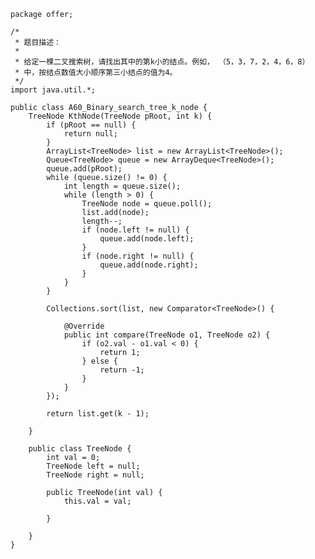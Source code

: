 	package offer;
	
	/*
	 * 题目描述：
	 * 
	 * 给定一棵二叉搜索树，请找出其中的第k小的结点。例如， （5，3，7，2，4，6，8）
	 * 中，按结点数值大小顺序第三小结点的值为4。
	 */
	import java.util.*;
	
	public class A60_Binary_search_tree_k_node {
		TreeNode KthNode(TreeNode pRoot, int k) {
			if (pRoot == null) {
				return null;
			}
			ArrayList<TreeNode> list = new ArrayList<TreeNode>();
			Queue<TreeNode> queue = new ArrayDeque<TreeNode>();
			queue.add(pRoot);
			while (queue.size() != 0) {
				int length = queue.size();
				while (length > 0) {
					TreeNode node = queue.poll();
					list.add(node);
					length--;
					if (node.left != null) {
						queue.add(node.left);
					}
					if (node.right != null) {
						queue.add(node.right);
					}
				}
			}
	
			Collections.sort(list, new Comparator<TreeNode>() {
	
				@Override
				public int compare(TreeNode o1, TreeNode o2) {
					if (o2.val - o1.val < 0) {
						return 1;
					} else {
						return -1;
					}
				}
			});
	
			return list.get(k - 1);
	
		}
	
		public class TreeNode {
			int val = 0;
			TreeNode left = null;
			TreeNode right = null;
	
			public TreeNode(int val) {
				this.val = val;
	
			}
	
		}
	}
